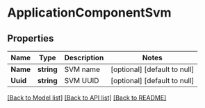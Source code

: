 # ApplicationComponentSvm

## Properties
Name | Type | Description | Notes
------------ | ------------- | ------------- | -------------
**Name** | **string** | SVM name | [optional] [default to null]
**Uuid** | **string** | SVM UUID | [optional] [default to null]

[[Back to Model list]](../README.md#documentation-for-models) [[Back to API list]](../README.md#documentation-for-api-endpoints) [[Back to README]](../README.md)


